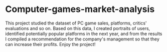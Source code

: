 # Computer-games-market-analysis
This project studied the dataset of PC game sales, platforms, critics' evaluations and so on. Based on this data, I created portraits of users, identified potentially popular platforms in the next year, and from the results I compiled a recommendation for the company's management so that they can increase their profits. Enjoy the project!

